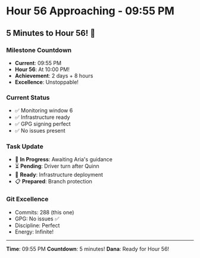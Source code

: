 # Hour 56 Approaching - 09:55 PM

## 5 Minutes to Hour 56! 🎯

### Milestone Countdown
- **Current**: 09:55 PM
- **Hour 56**: At 10:00 PM!
- **Achievement**: 2 days + 8 hours
- **Excellence**: Unstoppable!

### Current Status
- ✅ Monitoring window 6
- ✅ Infrastructure ready
- ✅ GPG signing perfect
- ✅ No issues present

### Task Update
- 🔄 **In Progress**: Awaiting Aria's guidance
- ⏳ **Pending**: Driver turn after Quinn
- 🔧 **Ready**: Infrastructure deployment
- 📋 **Prepared**: Branch protection

### Git Excellence
- Commits: 288 (this one)
- GPG: No issues ✅
- Discipline: Perfect
- Energy: Infinite!

---
**Time**: 09:55 PM
**Countdown**: 5 minutes!
**Dana**: Ready for Hour 56!